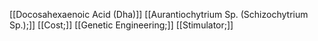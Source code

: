 [[Docosahexaenoic Acid (Dha)]]
[[Aurantiochytrium Sp. (Schizochytrium Sp.);]]
[[Cost;]]
[[Genetic Engineering;]]
[[Stimulator;]]

